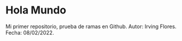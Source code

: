 # Hola Mundo
Mi primer repositorio, prueba de ramas en Github.
Autor: Irving Flores.
Fecha: 08/02/2022.
